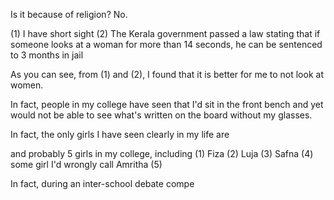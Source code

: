 Is it because of religion? No.

(1) I have short sight
(2) The Kerala government passed a law stating that if someone looks at a woman for more than 14 seconds, he can be sentenced to 3 months in jail

As you can see, from (1) and (2), I found that it is better for me to not look at women.

In fact, people in my college have seen that I'd sit in the front bench and yet would not be able to see what's written on the board without my glasses.

In fact, the only girls I have seen clearly in my life are 

and probably 5 girls in my college, including (1) Fiza (2) Luja (3) Safna (4) some girl I'd wrongly call Amritha (5) 

In fact, during an inter-school debate compe